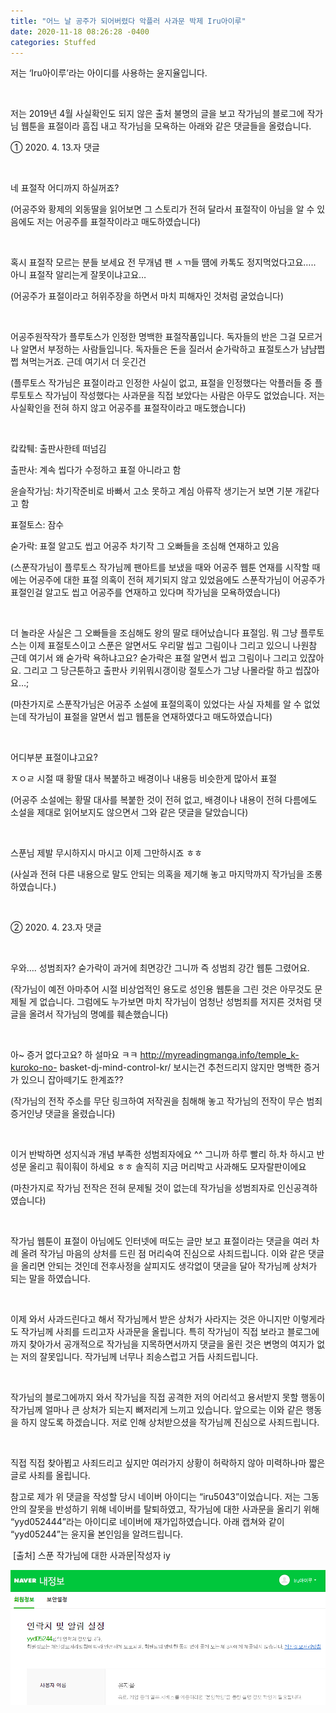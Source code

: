 ```yaml
---
title: "어느 날 공주가 되어버렸다 악플러 사과문 박제 Iru아이루"
date: 2020-11-18 08:26:28 -0400
categories: Stuffed
---
```

저는 ‘Iru아이루’라는 아이디를 사용하는 윤지율입니다.

​

저는 2019년 4월 사실확인도 되지 않은 출처 불명의 글을 보고 작가님의 블로그에 작가님 웹툰을 표절이라 흠집 내고 작가님을 모욕하는 아래와 같은 댓글들을 올렸습니다.

① 2020. 4. 13.자 댓글

​

네 표절작 어디까지 하실꺼죠?

(어공주와 황제의 외동딸을 읽어보면 그 스토리가 전혀 달라서 표절작이 아님을 알 수 있음에도 저는 어공주를 표절작이라고 매도하였습니다)

​

혹시 표절작 모르는 분들 보세요 전 무개념 팬 ㅅㄲ들 떔에 카톡도 정지먹었다고요….. 아니 표절작 알리는게 잘못이냐고요…

(어공주가 표절이라고 허위주장을 하면서 마치 피해자인 것처럼 굴었습니다)

​

어공주원작작가 플루토스가 인정한 명백한 표절작품입니다. 독자들의 반은 그걸 모르거나 알면서 부정하는 사람들입니다. 독자들은 돈을 질러서 숟가락하고 표절토스가 냠냠쩝쩝 쳐먹는거죠. 근데 여기서 더 웃긴건

(플루토스 작가님은 표절이라고 인정한 사실이 없고, 표절을 인정했다는 악플러들 중 플루토토스 작가님이 작성했다는 사과문을 직접 보았다는 사람은 아무도 없었습니다. 저는 사실확인을 전혀 하지 않고 어공주를 표절작이라고 매도했습니다)

​

캌캌퉤: 출판사한테 떠넘김

출판사: 계속 씹다가 수정하고 표절 아니라고 함

윤슬작가님: 차기작준비로 바빠서 고소 못하고 계심 아류작 생기는거 보면 기분 개같다고 함

표절토스: 잠수

숟가락: 표절 알고도 씹고 어공주 차기작 그 오빠들을 조심해 연재하고 있음

(스푼작가님이 플루토스 작가님께 팬아트를 보냈을 때와 어공주 웹툰 연재를 시작할 때에는 어공주에 대한 표절 의혹이 전혀 제기되지 않고 있었음에도 스푼작가님이 어공주가 표절인걸 알고도 씹고 어공주를 연재하고 있다며 작가님을 모욕하였습니다)

​

더 놀라운 사실은 그 오빠들을 조심해도 왕의 딸로 태어났습니다 표절임. 뭐 그냥 플루토스는 이제 표절토스이고 스푼은 알면서도 우리말 씹고 그림이나 그리고 있으니 나원참 근데 여기서 왜 숟가락 욕하냐고요? 숟가락은 표절 알면서 씹고 그림이나 그리고 있잖아요. 그리고 그 당근툰하고 출판사 키위뭐시갱이랑 절토스가 그냥 나몰라랄 하고 씹잖아요…;

(마찬가지로 스푼작가님은 어공주 소설에 표절의혹이 있었다는 사실 자체를 알 수 없었는데 작가님이 표절을 알면서 씹고 웹툰을 연재하였다고 매도하였습니다)

​

어디부분 표절이냐고요?

ㅈㅇㄹ 시절 때 황딸 대사 복붙하고 배경이나 내용등 비슷한게 많아서 표절

(어공주 소설에는 황딸 대사를 복붙한 것이 전혀 없고, 배경이나 내용이 전혀 다름에도 소설을 제대로 읽어보지도 않으면서 그와 같은 댓글을 달았습니다)

​

스푼님 제발 무시하지시 마시고 이제 그만하시죠 ㅎㅎ

(사실과 전혀 다른 내용으로 말도 안되는 의혹을 제기해 놓고 마지막까지 작가님을 조롱하였습니다.)

​

② 2020. 4. 23.자 댓글

​

우와…. 성범죄자? 숟가락이 과거에 최면강간 그니까 즉 성범죄 강간 웹툰 그렸어요.

(작가님이 예전 아마추어 시절 비상업적인 용도로 성인용 웹툰을 그린 것은 아무것도 문제될 게 없습니다. 그럼에도 누가보면 마치 작가님이 엄청난 성범죄를 저지른 것처럼 댓글을 올려서 작가님의 명예를 훼손했습니다)

​

아~ 증거 없다고요? 하 설마요 ㅋㅋ http://myreadingmanga.info/temple_k-kuroko-no- basket-dj-mind-control-kr/ 보시는건 추천드리지 않지만 명백한 증거가 있으니 잡아떼기도 한계죠??

(작가님의 전작 주소를 무단 링크하여 저작권을 침해해 놓고 작가님의 전작이 무슨 범죄증거인냥 댓글을 올렸습니다)

​

이거 반박하면 성지식과 개념 부족한 성범죄자에요 ^^ 그니까 하루 빨리 하.차 하시고 반성문 올리고 훠이훠이 하세요 ㅎㅎ 솔직히 지금 머리박고 사과해도 모자랄판이에요

(마찬가지로 작가님 전작은 전혀 문제될 것이 없는데 작가님을 성범죄자로 인신공격하였습니다)

​

작가님 웹툰이 표절이 아님에도 인터넷에 떠도는 글만 보고 표절이라는 댓글을 여러 차례 올려 작가님 마음의 상처를 드린 점 머리숙여 진심으로 사죄드립니다. 이와 같은 댓글을 올리면 안되는 것인데 전후사정을 살피지도 생각없이 댓글을 달아 작가님께 상처가 되는 말을 하였습니다.

​

이제 와서 사과드린다고 해서 작가님께서 받은 상처가 사라지는 것은 아니지만 이렇게라도 작가님께 사죄를 드리고자 사과문을 올립니다. 특히 작가님이 직접 보라고 블로그에까지 찾아가서 공개적으로 작가님을 지목하면서까지 댓글을 올린 것은 변명의 여지가 없는 저의 잘못입니다. 작가님께 너무나 죄송스럽고 거듭 사죄드립니다.

​

작가님의 블로그에까지 와서 작가님을 직접 공격한 저의 어리석고 용서받지 못할 행동이 작가님께 얼마나 큰 상처가 되는지 뼈저리게 느끼고 있습니다. 앞으로는 이와 같은 행동을 하지 않도록 하겠습니다. 저로 인해 상처받으셨을 작가님께 진심으로 사죄드립니다.

​

직접 직접 찾아뵙고 사죄드리고 싶지만 여러가지 상황이 허락하지 않아 미력하나마 짧은 글로 사죄를 올립니다.




참고로 제가 위 댓글을 작성할 당시 네이버 아이디는 “iru5043”이었습니다. 저는 그동안의 잘못을 반성하기 위해 네이버를 탈퇴하였고, 작가님에 대한 사과문을 올리기 위해 “yyd052444”라는 아이디로 네이버에 재가입하였습니다. 아래 캡쳐와 같이 “yyd05244”는 윤지율 본인임을 알려드립니다.

​
[출처] 스푼 작가님에 대한 사과문|작성자 iy

![ex_screenshot](../1.png)
